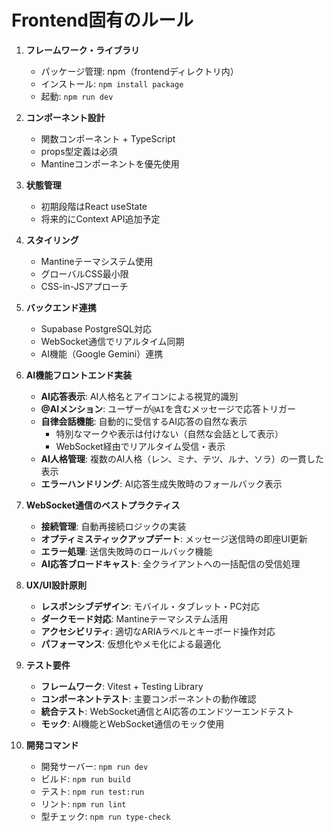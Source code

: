 # Frontend固有のルール

1. **フレームワーク・ライブラリ**
   - パッケージ管理: npm（frontendディレクトリ内）
   - インストール: `npm install package`
   - 起動: `npm run dev`

2. **コンポーネント設計**
   - 関数コンポーネント + TypeScript
   - props型定義は必須
   - Mantineコンポーネントを優先使用

3. **状態管理**
   - 初期段階はReact useState
   - 将来的にContext API追加予定

4. **スタイリング**
   - Mantineテーマシステム使用
   - グローバルCSS最小限
   - CSS-in-JSアプローチ

5. **バックエンド連携**
   - Supabase PostgreSQL対応
   - WebSocket通信でリアルタイム同期
   - AI機能（Google Gemini）連携

6. **AI機能フロントエンド実装**
   - **AI応答表示**: AI人格名とアイコンによる視覚的識別
   - **@AIメンション**: ユーザーが`@AI`を含むメッセージで応答トリガー
   - **自律会話機能**: 自動的に受信するAI応答の自然な表示
     - 特別なマークや表示は付けない（自然な会話として表示）
     - WebSocket経由でリアルタイム受信・表示
   - **AI人格管理**: 複数のAI人格（レン、ミナ、テツ、ルナ、ソラ）の一貫した表示
   - **エラーハンドリング**: AI応答生成失敗時のフォールバック表示

7. **WebSocket通信のベストプラクティス**
   - **接続管理**: 自動再接続ロジックの実装
   - **オプティミスティックアップデート**: メッセージ送信時の即座UI更新
   - **エラー処理**: 送信失敗時のロールバック機能
   - **AI応答ブロードキャスト**: 全クライアントへの一括配信の受信処理

8. **UX/UI設計原則**
   - **レスポンシブデザイン**: モバイル・タブレット・PC対応
   - **ダークモード対応**: Mantineテーマシステム活用
   - **アクセシビリティ**: 適切なARIAラベルとキーボード操作対応
   - **パフォーマンス**: 仮想化やメモ化による最適化

9. **テスト要件**
   - **フレームワーク**: Vitest + Testing Library
   - **コンポーネントテスト**: 主要コンポーネントの動作確認
   - **統合テスト**: WebSocket通信とAI応答のエンドツーエンドテスト
   - **モック**: AI機能とWebSocket通信のモック使用

10. **開発コマンド**
    - 開発サーバー: `npm run dev`
    - ビルド: `npm run build`
    - テスト: `npm run test:run`
    - リント: `npm run lint`
    - 型チェック: `npm run type-check`

